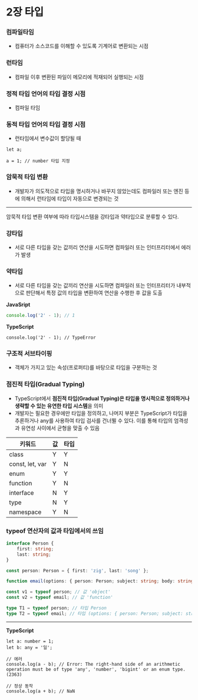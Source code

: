 # 2장 타입

### 컴파일타임

- 컴퓨터가 소스코드를 이해할 수 있도록 기계어로 변환되는 시점

### 런타임

- 컴파일 이후 변환된 파일이 메모리에 적재되어 실행되는 시점

### 정적 타입 언어의 타입 결정 시점

- 컴파일 타임

### 동적 타입 언어의 타입 결정 시점

- 런타임에서 변수값이 할당될 때

```tsx
let a;

a = 1; // number 타입 지정
```

### 암묵적 타입 변환

- 개발자가 의도적으로 타입을 명시하거나 바꾸지 않았는데도 컴파일러 또는 엔진 등에 의해서 런타임에 타입이 자동으로 변경되는 것

---

암묵적 타입 변환 여부에 따라 타입시스템을 강타입과 약타입으로 분류할 수 있다.

### 강타입

- 서로 다른 타입을 갖는 값끼리 연산을 시도하면 컴파일러 또는 인터프리터에서 에러가 발생

### 약타입

- 서로 다른 타입을 갖는 값끼리 연산을 시도하면 컴파일러 또는 인터프리터가 내부적으로 판단해서 특정 값의 타입을 변환하여 연산을 수행한 후 값을 도출

**JavaSript**

```js
console.log('2' - 1); // 1
```

**TypeScript**

```tsx
console.log('2' - 1); // TypeError
```

### 구조적 서브타이핑

- 객체가 가지고 있는 속성(프로퍼티)를 바탕으로 타입을 구분하는 것

### 점진적 타입(Gradual Typing)

- TypeScript에서 **점진적 타입(Gradual Typing)은 타입을 명시적으로 정의하거나 생략할 수 있는 유연한 타입 시스템**을 의미
- 개발자는 필요한 경우에만 타입을 정의하고, 나머지 부분은 TypeScript가 타입을 추론하거나 any를 사용하여 타입 검사를 건너뛸 수 있다. 이를 통해 타입의 엄격성과 유연성 사이에서 균형을 맞출 수 있음


| 키워드          | 값  | 타입 |
| --------------- | --- | ---- |
| class           | Y   | Y    |
| const, let, var | Y   | N    |
| enum            | Y   | Y    |
| function        | Y   | N    |
| interface       | N   | Y    |
| type            | N   | Y    |
| namespace       | Y   | N    |

### typeof 연산자의 값과 타입에서의 쓰임

```ts
interface Person {
	first: string;
	last: string;
}

const person: Person = { first: 'zig', last: 'song' };

function email(options: { person: Person; subject: string; body: string }) {}

const v1 = typeof person; // 값 'object'
const v2 = typeof email; // 값 'function'

type T1 = typeof person; // 타입 Person
type T2 = typeof email; // 타입 (options: { person: Person; subject: string; body: string }) => void
```


---
**TypeScript**

```tsx
let a: number = 1;
let b: any = '일';

// 에러
console.log(a - b); // Error: The right-hand side of an arithmetic operation must be of type 'any', 'number', 'bigint' or an enum type.(2363)

// 정상 동작
console.log(a + b); // NaN
```
